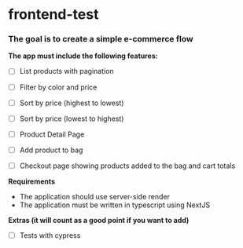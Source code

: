 # frontend-test

### The goal is to create a simple e-commerce flow

**The app must include the following features:**

-   [ ] List products with pagination
    
-   [ ] Filter by color and price
    
-   [ ] Sort by price (highest to lowest)
    
-   [ ] Sort by price (lowest to highest)
    
-   [ ] Product Detail Page
    
-   [ ] Add product to bag
    
-   [ ] Checkout page showing products added to the bag and cart totals

**Requirements**
-   The application should use server-side render
-   The application must be written in typescript using NextJS

**Extras (it will count as a good point if you want to add)**
- [ ] Tests with cypress
